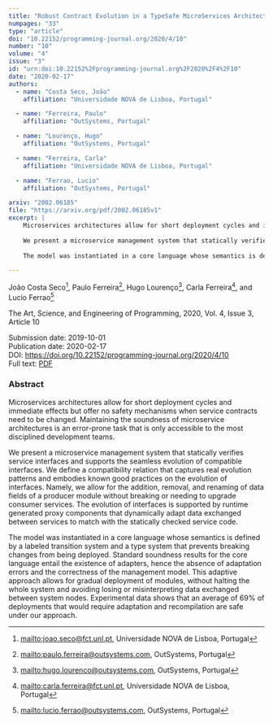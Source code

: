 ```yaml
---
title: "Robust Contract Evolution in a TypeSafe MicroServices Architecture"
numpages: "33"
type: "article"
doi: "10.22152/programming-journal.org/2020/4/10"
number: "10"
volume: "4"
issue: "3"
id: "urn:doi:10.22152%2Fprogramming-journal.org%2F2020%2F4%2F10"
date: "2020-02-17"
authors: 
  - name: "Costa Seco, João"
    affiliation: "Universidade NOVA de Lisboa, Portugal"

  - name: "Ferreira, Paulo"
    affiliation: "OutSystems, Portugal"

  - name: "Lourenço, Hugo"
    affiliation: "OutSystems, Portugal"

  - name: "Ferreira, Carla"
    affiliation: "Universidade NOVA de Lisboa, Portugal"

  - name: "Ferrao, Lucio"
    affiliation: "OutSystems, Portugal"

arxiv: "2002.06185"
file: "https://arxiv.org/pdf/2002.06185v1"
excerpt: |
    Microservices architectures allow for short deployment cycles and immediate effects but offer no safety mechanisms when service contracts need to be changed. Maintaining the soundness of microservice architectures is an error-prone task that is only accessible to the most disciplined development teams.
    
    We present a microservice management system that statically verifies service interfaces and supports the seamless evolution of compatible interfaces. We define a compatibility relation that captures real evolution patterns and embodies known good practices on the evolution of interfaces. Namely, we allow for the addition, removal, and renaming of data fields of a producer module without breaking or needing to upgrade consumer services. The evolution of interfaces is supported by runtime generated proxy components that dynamically adapt data exchanged between services to match with the statically checked service code.
    
    The model was instantiated in a core language whose semantics is defined by a labeled transition system and a type system that prevents breaking changes from being deployed. Standard soundness results for the core language entail the existence of adapters, hence the absence of adaptation errors and the correctness of the management model. This adaptive approach allows for gradual deployment of modules, without halting the whole system and avoiding losing or misinterpreting data exchanged between system nodes. Experimental data shows that an average of 69% of deployments that would require adaptation and recompilation are safe under our approach.

---
```

João Costa Seco[^1], Paulo Ferreira[^2], Hugo Lourenço[^3], Carla Ferreira[^4], and Lucio Ferrao[^5]

The Art, Science, and Engineering of Programming, 2020, Vol. 4, Issue 3, Article 10

Submission date: 2019-10-01  
Publication date: 2020-02-17  
DOI: <https://doi.org/10.22152/programming-journal.org/2020/4/10>  
Full text: [PDF](https://arxiv.org/pdf/2002.06185v1)  


### Abstract

Microservices architectures allow for short deployment cycles and immediate effects but offer no safety mechanisms when service contracts need to be changed. Maintaining the soundness of microservice architectures is an error-prone task that is only accessible to the most disciplined development teams.

We present a microservice management system that statically verifies service interfaces and supports the seamless evolution of compatible interfaces. We define a compatibility relation that captures real evolution patterns and embodies known good practices on the evolution of interfaces. Namely, we allow for the addition, removal, and renaming of data fields of a producer module without breaking or needing to upgrade consumer services. The evolution of interfaces is supported by runtime generated proxy components that dynamically adapt data exchanged between services to match with the statically checked service code.

The model was instantiated in a core language whose semantics is defined by a labeled transition system and a type system that prevents breaking changes from being deployed. Standard soundness results for the core language entail the existence of adapters, hence the absence of adaptation errors and the correctness of the management model. This adaptive approach allows for gradual deployment of modules, without halting the whole system and avoiding losing or misinterpreting data exchanged between system nodes. Experimental data shows that an average of 69% of deployments that would require adaptation and recompilation are safe under our approach.


[^1]: <mailto:joao.seco@fct.unl.pt>, Universidade NOVA de Lisboa, Portugal
[^2]: <mailto:paulo.ferreira@outsystems.com>, OutSystems, Portugal
[^3]: <mailto:hugo.lourenco@outsystems.com>, OutSystems, Portugal
[^4]: <mailto:carla.ferreira@fct.unl.pt>, Universidade NOVA de Lisboa, Portugal
[^5]: <mailto:lucio.ferrao@outsystems.com>, OutSystems, Portugal
